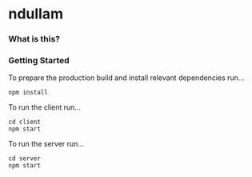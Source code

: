 # ndullam
### What is this?
### Getting Started
To prepare the production build and install relevant dependencies run...
```
npm install
```
To run the client run...
```
cd client
npm start
```
To run the server run...
```
cd server
npm start
```
